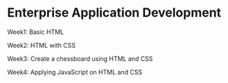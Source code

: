 <h1>Enterprise Application Development</h1>

<p>Week1: Basic HTML</p>
<p>Week2: HTML with CSS</p>
<p>Week3: Create a chessboard using HTML and CSS</p>
<p>Week4: Applying JavaScript on HTML and CSS</p>
